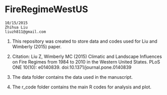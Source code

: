 # FireRegimeWestUS
    10/15/2015 
    Zhihua Liu 
    liuzh811@gmail.com

1. This repository was created to store data and codes used for Liu and Wimberly (2015) paper.

2. Citation: Liu Z, Wimberly MC (2015) Climatic and Landscape Influences on Fire Regimes from 1984 to 2010 in the Western United States. PLoS ONE 10(10): e0140839. doi:10.1371/journal.pone.0140839

3. The data folder contains the data used in the manuscript. 

4. The r_code folder contains the main R codes for analysis and plot.

